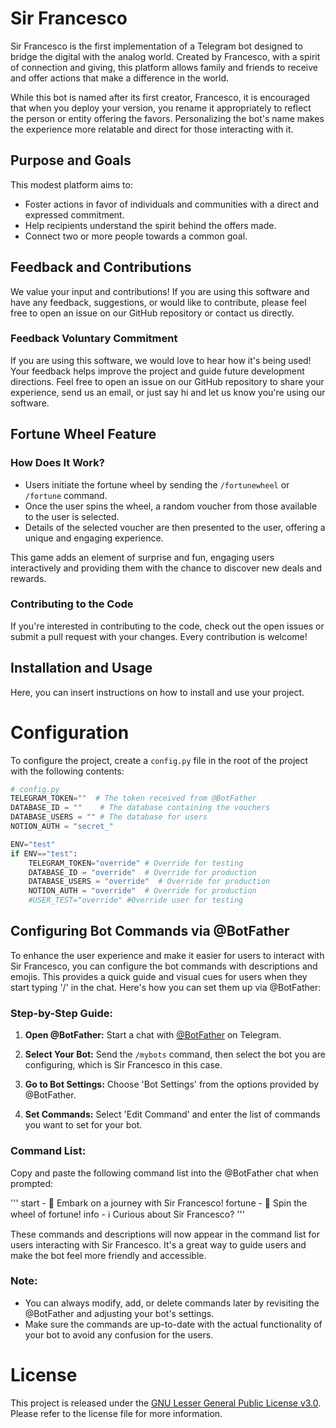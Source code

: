 # Sir Francesco

Sir Francesco is the first implementation of a Telegram bot designed to bridge the digital with the analog world. Created by Francesco, with a spirit of connection and giving, this platform allows family and friends to receive and offer actions that make a difference in the world.

While this bot is named after its first creator, Francesco, it is encouraged that when you deploy your version, you rename it appropriately to reflect the person or entity offering the favors. Personalizing the bot's name makes the experience more relatable and direct for those interacting with it.

## Purpose and Goals

This modest platform aims to:

- Foster actions in favor of individuals and communities with a direct and expressed commitment.
- Help recipients understand the spirit behind the offers made.
- Connect two or more people towards a common goal.

## Feedback and Contributions

We value your input and contributions! If you are using this software and have any feedback, suggestions, or would like to contribute, please feel free to open an issue on our GitHub repository or contact us directly.

### Feedback Voluntary Commitment

If you are using this software, we would love to hear how it's being used! Your feedback helps improve the project and guide future development directions. Feel free to open an issue on our GitHub repository to share your experience, send us an email, or just say hi and let us know you're using our software.


## Fortune Wheel Feature

### How Does It Work?

- Users initiate the fortune wheel by sending the `/fortunewheel` or `/fortune` command.
- Once the user spins the wheel, a random voucher from those available to the user is selected.
- Details of the selected voucher are then presented to the user, offering a unique and engaging experience.

This game adds an element of surprise and fun, engaging users interactively and providing them with the chance to discover new deals and rewards.




### Contributing to the Code

If you're interested in contributing to the code, check out the open issues or submit a pull request with your changes. Every contribution is welcome!

## Installation and Usage

Here, you can insert instructions on how to install and use your project.


# Configuration

To configure the project, create a `config.py` file in the root of the project with the following contents:

```python
# config.py
TELEGRAM_TOKEN=""  # The token received from @BotFather
DATABASE_ID = ""    # The database containing the vouchers
DATABASE_USERS = "" # The database for users
NOTION_AUTH = "secret_"

ENV="test"
if ENV=="test":
    TELEGRAM_TOKEN="override" # Override for testing
    DATABASE_ID = "override"  # Override for production
    DATABASE_USERS = "override"  # Override for production
    NOTION_AUTH = "override"  # Override for production
    #USER_TEST="override" #Override user for testing
```
## Configuring Bot Commands via @BotFather

To enhance the user experience and make it easier for users to interact with Sir Francesco, you can configure the bot commands with descriptions and emojis. This provides a quick guide and visual cues for users when they start typing '/' in the chat. Here's how you can set them up via @BotFather:

### Step-by-Step Guide:

1. **Open @BotFather:** Start a chat with [@BotFather](https://t.me/botfather) on Telegram.

2. **Select Your Bot:** Send the `/mybots` command, then select the bot you are configuring, which is Sir Francesco in this case.

3. **Go to Bot Settings:** Choose 'Bot Settings' from the options provided by @BotFather.

4. **Set Commands:** Select 'Edit Command' and enter the list of commands you want to set for your bot.

### Command List:

Copy and paste the following command list into the @BotFather chat when prompted:

''' 
start - 🚀 Embark on a journey with Sir Francesco!
fortune - 🎡 Spin the wheel of fortune!
info - ℹ️ Curious about Sir Francesco?
'''

These commands and descriptions will now appear in the command list for users interacting with Sir Francesco. It's a great way to guide users and make the bot feel more friendly and accessible.

### Note:

- You can always modify, add, or delete commands later by revisiting the @BotFather and adjusting your bot's settings.
- Make sure the commands are up-to-date with the actual functionality of your bot to avoid any confusion for the users.

# License

This project is released under the [GNU Lesser General Public License v3.0](./LICENSE). Please refer to the license file for more information.
